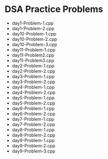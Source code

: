 # DSA Practice Problems

- day1-Problem-1.cpp
- day1-Problem-2.cpp
- day10-Problem-1.cpp
- day10-Problem-2.cpp
- day10-Problem-3.cpp
- day11-Problem-1.cpp
- day11-Problem2.cpp
- day11-Problem3.cpp
- day2-Problem-1.cpp
- day2-Problem-2.cpp
- day3-Problem-1.cpp
- day3-Problem-2.cpp
- day4-Problem-1.cpp
- day4-Problem-2.cpp
- day5-Problem-1.cpp
- day5-Problem-2.cpp
- day6-Problem-1.cpp
- day6-Problem-2.cpp
- day7-Problem-1.cpp
- day7-Problem-2.cpp
- day8-Problem-1.cpp
- day8-Problem-2.cpp
- day9-Problem-1.cpp
- day9-Problem-2.cpp
- day9-Problem-3.cpp
